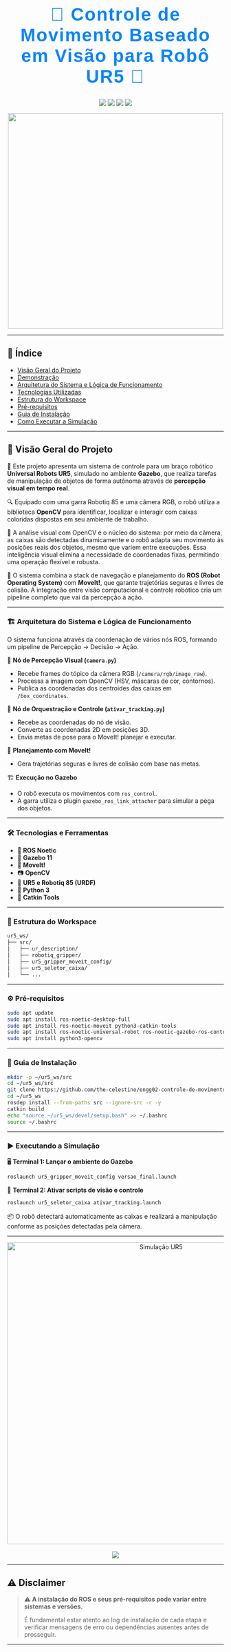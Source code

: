 <div align="center">
  <h1 style="font-family: 'Orbitron', sans-serif; font-size: 42px; color: #0a84ff; letter-spacing: 2px;">🤖 Controle de Movimento Baseado em Visão para Robô UR5 🚀</h1>
</div>

<p align="center">
  <img src="https://img.shields.io/badge/ROS-Noetic-blue?style=for-the-badge&logo=ros"/>
  <img src="https://img.shields.io/badge/Ubuntu-20.04-orange?style=for-the-badge&logo=ubuntu"/>
  <img src="https://img.shields.io/badge/Simulação-Gazebo-brightgreen?style=for-the-badge&logo=oculus"/>
  <img src="https://img.shields.io/badge/Visão-OpenCV-informational?style=for-the-badge&logo=opencv"/>
</p>

<div align="center">
  <img src="https://github.com/The-Celestino/ENGG02-CONTROLE-DE-MOVIMENTO-BASEADO-EM-VISAO/blob/main/src/UR5_controle_baseado_em_visao/UR5_seletor_caixa/assets/gifs/video_simula%C3%A7%C3%A3o_5_box.gif?raw=true" width="500"/>
</div>


---

## 📜 Índice

* [Visão Geral do Projeto](#-visão-geral-do-projeto)
* [Demonstração](#-demonstração)
* [Arquitetura do Sistema e Lógica de Funcionamento](#-arquitetura-do-sistema-e-lógica-de-funcionamento)
* [Tecnologias Utilizadas](#️-tecnologias-e-ferramentas)
* [Estrutura do Workspace](#-estrutura-do-workspace)
* [Pré-requisitos](#️-pré-requisitos)
* [Guia de Instalação](#-instalação-e-configuração)
* [Como Executar a Simulação](#️-executando-a-simulação)

---

## 📖 Visão Geral do Projeto

🎯 Este projeto apresenta um sistema de controle para um braço robótico **Universal Robots UR5**, simulado no ambiente **Gazebo**, que realiza tarefas de manipulação de objetos de forma autônoma através de **percepção visual em tempo real**.

🔍 Equipado com uma garra Robotiq 85 e uma câmera RGB, o robô utiliza a biblioteca **OpenCV** para identificar, localizar e interagir com caixas coloridas dispostas em seu ambiente de trabalho.

🤖 A análise visual com OpenCV é o núcleo do sistema: por meio da câmera, as caixas são detectadas dinamicamente e o robô adapta seu movimento às posições reais dos objetos, mesmo que variem entre execuções. Essa inteligência visual elimina a necessidade de coordenadas fixas, permitindo uma operação flexível e robusta.

🔧 O sistema combina a stack de navegação e planejamento do **ROS (Robot Operating System)** com **MoveIt!**, que garante trajetórias seguras e livres de colisão. A integração entre visão computacional e controle robótico cria um pipeline completo que vai da percepção à ação.

---

### 🏗️ Arquitetura do Sistema e Lógica de Funcionamento

O sistema funciona através da coordenação de vários nós ROS, formando um pipeline de Percepção -> Decisão -> Ação.

📸 **Nó de Percepção Visual (`camera.py`)**

* Recebe frames do tópico da câmera RGB (`/camera/rgb/image_raw`).
* Processa a imagem com OpenCV (HSV, máscaras de cor, contornos).
* Publica as coordenadas dos centroides das caixas em `/box_coordinates`.

🧠 **Nó de Orquestração e Controle (`ativar_tracking.py`)**

* Recebe as coordenadas do nó de visão.
* Converte as coordenadas 2D em posições 3D.
* Envia metas de pose para o MoveIt! planejar e executar.

🦾 **Planejamento com MoveIt!**

* Gera trajetórias seguras e livres de colisão com base nas metas.

🏗️ **Execução no Gazebo**

* O robô executa os movimentos com `ros_control`.
* A garra utiliza o plugin `gazebo_ros_link_attacher` para simular a pega dos objetos.

---

### 🛠️ Tecnologias e Ferramentas

* 🧠 **ROS Noetic**
* 🌌 **Gazebo 11**
* 🎯 **MoveIt!**
* 📷 **OpenCV**
* 🤖 **UR5 e Robotiq 85 (URDF)**
* 🐍 **Python 3**
* 🧰 **Catkin Tools**

---

### 📂 Estrutura do Workspace

```bash
ur5_ws/
├── src/
│   ├── ur_description/
│   ├── robotiq_gripper/
│   ├── ur5_gripper_moveit_config/
│   ├── ur5_seletor_caixa/
│   └── ...
```

---

### ⚙️ Pré-requisitos

```bash
sudo apt update
sudo apt install ros-noetic-desktop-full
sudo apt install ros-noetic-moveit python3-catkin-tools
sudo apt install ros-noetic-universal-robot ros-noetic-gazebo-ros-control ros-noetic-ros-controllers
sudo apt install python3-opencv
```

---

### 🚀 Guia de Instalação

```bash
mkdir -p ~/ur5_ws/src
cd ~/ur5_ws/src
git clone https://github.com/the-celestino/engg02-controle-de-movimento-baseado-em-visao.git
cd ~/ur5_ws
rosdep install --from-paths src --ignore-src -r -y
catkin build
echo "source ~/ur5_ws/devel/setup.bash" >> ~/.bashrc
source ~/.bashrc
```

---

### ▶️ Executando a Simulação

🖥️ **Terminal 1: Lançar o ambiente do Gazebo**

```bash
roslaunch ur5_gripper_moveit_config versao_final.launch
```

🎯 **Terminal 2: Ativar scripts de visão e controle**

```bash
roslaunch ur5_seletor_caixa ativar_tracking.launch
```

📦 O robô detectará automaticamente as caixas e realizará a manipulação conforme as posições detectadas pela câmera.

---

<div align="center">
  <img src="https://i.imgur.com/simulacaoTech.gif" alt="Simulação UR5" width="700">
  <br><br>
  <img src="https://img.shields.io/badge/Feito%20com-OpenCV%20+%20ROS%20+%20Gazebo-000000?style=for-the-badge&logo=codeforces">
</div>

---

## ⚠️ Disclaimer

> ⚠️ **A instalação do ROS e seus pré-requisitos pode variar entre sistemas e versões.**
>
> É fundamental estar atento ao log de instalação de cada etapa e verificar mensagens de erro ou dependências ausentes antes de prosseguir.

---

<style>
@import url('https://fonts.googleapis.com/css2?family=Orbitron:wght@700&display=swap');
</style>
